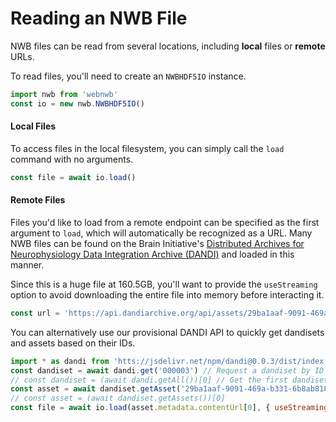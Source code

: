 # Reading an NWB File
NWB files can be read from several locations, including **local** files or **remote** URLs.

To read files, you'll need to create an `NWBHDF5IO` instance.

```js
import nwb from 'webnwb' 
const io = new nwb.NWBHDF5IO()
```                
            

#### Local Files
To access files in the local filesystem, you can simply call the `load` command with no arguments.

```js
const file = await io.load()
```
                
#### Remote Files
Files you'd like to load from a remote endpoint can be specified as the first argument to `load`, which will automatically be recognized as a URL. Many NWB files can be found on the Brain Initiative's [Distributed Archives for Neurophysiology Data Integration Archive (DANDI)](https://dandiarchive.org) and loaded in this manner.

Since this is a huge file at 160.5GB, you'll want to provide the `useStreaming` option to avoid downloading the entire file into memory before interacting it.

```js
const url = 'https://api.dandiarchive.org/api/assets/29ba1aaf-9091-469a-b331-6b8ab818b5a6/download/' const file = await io.load(url, { useStreaming: true })
```
                
            

You can alternatively use our provisional DANDI API to quickly get dandisets and assets based on their IDs.

```js
import * as dandi from 'htts://jsdelivr.net/npm/dandi@0.0.3/dist/index.esm' 
const dandiset = await dandi.get('000003') // Request a dandiset by ID
// const dandiset = (await dandi.getAll())[0] // Get the first dandiset from the list of all dandisets 
const asset = await dandiset.getAsset('29ba1aaf-9091-469a-b331-6b8ab818b5a6')
// const asset = (await dandiset.getAssets())[0] 
const file = await io.load(asset.metadata.contentUrl[0], { useStreaming: true })
```
